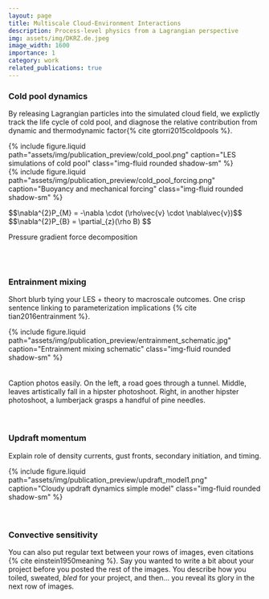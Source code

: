 ```yaml
---
layout: page
title: Multiscale Cloud-Environment Interactions
description: Process-level physics from a Lagrangian perspective
img: assets/img/DKRZ.de.jpeg
image_width: 1600
importance: 1
category: work
related_publications: true
---
```


### Cold pool dynamics

By releasing Lagrangian particles into the simulated cloud field, we explictly track the life cycle of cold pool, and diagnose the relative contribution from dynamic and thermodynamic factor{% cite gtorri2015coldpools %}.


<div class="row justify-content-center my-3">
  <div class="col-md-8 text-center">
    {% include figure.liquid
       path="assets/img/publication_preview/cold_pool.png"
       caption="LES simulations of cold pool"
       class="img-fluid rounded shadow-sm"
    %}
  </div>
</div>

<div class="row align-items-center my-3">
  <div class="col-md-8 text-center">
    {% include figure.liquid
       path="assets/img/publication_preview/cold_pool_forcing.png"
       caption="Buoyancy and mechanical forcing"
       class="img-fluid rounded shadow-sm"
    %}
  </div>

  <div class="col-md-4">
    <p class="text-center">
      $$\nabla^{2}P_{M} = -\nabla \cdot (\rho\vec{v} \cdot \nabla\vec{v})$$
      $$\nabla^{2}P_{B} = \partial_{z}(\rho B) $$
    </p>
    <p class="small text-muted text-center">Pressure gradient force decomposition</p>
  </div>
</div>
<br><br>
    
### Entrainment mixing

Short blurb tying your LES + theory to macroscale outcomes. One crisp sentence linking to parameterization implications {% cite tian2016entrainment %}.

<div class="row justify-content-center my-3">
  <div class="col-md-8 text-center">
    {% include figure.liquid
       path="assets/img/publication_preview/entrainment_schematic.jpg"
       caption="Entrainment mixing schematic"
       class="img-fluid rounded shadow-sm"
    %}
  </div>
</div>
<br><br>
<div class="caption">
    Caption photos easily. On the left, a road goes through a tunnel. Middle, leaves artistically fall in a hipster photoshoot. Right, in another hipster photoshoot, a lumberjack grasps a handful of pine needles.
</div>
<br><br>

### Updraft momentum

Explain role of density currents, gust fronts, secondary initiation, and timing.

<div class="row justify-content-center my-3">
  <div class="col-md-8 text-center">
    {% include figure.liquid
       path="assets/img/publication_preview/updraft_model1.png"
       caption="Cloudy updraft dynamics simple model"
       class="img-fluid rounded shadow-sm"
    %}
  </div>
</div>
<br><br>

### Convective sensitivity

You can also put regular text between your rows of images, even citations {% cite einstein1950meaning %}.
Say you wanted to write a bit about your project before you posted the rest of the images.
You describe how you toiled, sweated, _bled_ for your project, and then... you reveal its glory in the next row of images.
<br><br>



